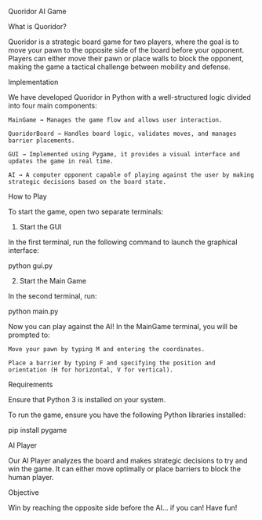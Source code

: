 Quoridor AI Game

What is Quoridor?

Quoridor is a strategic board game for two players, where the goal is to move your pawn to the opposite side of the board before your opponent. Players can either move their pawn or place walls to block the opponent, making the game a tactical challenge between mobility and defense.


Implementation

We have developed Quoridor in Python with a well-structured logic divided into four main components:

    MainGame → Manages the game flow and allows user interaction.

    QuoridorBoard → Handles board logic, validates moves, and manages barrier placements.

    GUI → Implemented using Pygame, it provides a visual interface and updates the game in real time.

    AI → A computer opponent capable of playing against the user by making strategic decisions based on the board state.


How to Play

To start the game, open two separate terminals:
1. Start the GUI

In the first terminal, run the following command to launch the graphical interface:

python gui.py

2. Start the Main Game

In the second terminal, run:

python main.py

Now you can play against the AI! In the MainGame terminal, you will be prompted to:

    Move your pawn by typing M and entering the coordinates.

    Place a barrier by typing F and specifying the position and orientation (H for horizontal, V for vertical).



Requirements

Ensure that Python 3 is installed on your system.

To run the game, ensure you have the following Python libraries installed:

pip install pygame


AI Player

Our AI Player analyzes the board and makes strategic decisions to try and win the game. It can either move optimally or place barriers to block the human player.

Objective

Win by reaching the opposite side before the AI… if you can! Have fun!
